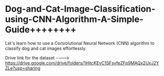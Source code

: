 # Dog-and-Cat-Image-Classification-using-CNN-Algorithm-A-Simple-Guide++++++++
Let's learn how to use a Convolutional Neural Network (CNN) algorithm to classify dog and cat images effortlessly.

Drive link for the dataset ---->  https://drive.google.com/drive/folders/1HjtcKEyC1SFsyfeZFp9MAQx2UxJ2YZLe?usp=sharing